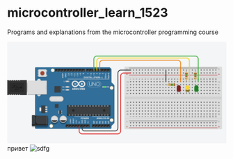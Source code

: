 # microcontroller_learn_1523
Programs and explanations from the microcontroller programming course

![sdfg](aaa.png)
привет
![sdfg](bbb_1/ccc.png "test")
